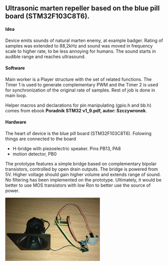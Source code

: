 ## Ultrasonic marten repeller based on the blue pill board (STM32F103C8T6).

#### Idea

Device emits sounds of natural marten enemy, at example badger. Rating of samples was extended to 88,2kHz and sound was moved in frequency scale to higher rate, to be less annoying for humans. The sound starts in audible range and reaches ultrasound.

#### Software 

Main worker is a Player structure with the set of related functions. The Timer 1 is used to generate complementary PWM and the Timer 2 is used for synchronization of the original rate of samples.
Rest of job is done in main loop.  

Helper macros and declarations for pin manipulating (gpio.h and bb.h) comes from ebook __Poradnik STM32 v1_9.pdf, autor: Szczywronek__.

#### Hardware 

The heart of device is the blue pill board (STM32F103C8T6). Folowing things are connected to the board 
- H-bridge with piezoelectric speaker. Pins PB13, PA8
- motion detector, PB0

The prototype features a simple bridge based on complementary bipolar transistors, controlled by open drain outputs. The bridge is powered from 5V. Higher voltage should gain higher volume and extends range of sound. No filtering has been implemented on the prototype. 
Ultimately, it would be better to use MOS transistors with low Ron to better use the source of power.


<img src="device.jpg" width="300">
